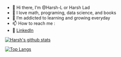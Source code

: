 - 👋 Hi there, I’m @Harsh-L or Harsh Lad
- 👀 I love math, programing, data science, and books
- 🌱 I’m addicted to learning and growing everyday
- 📫 How to reach me :
- 🏢 [LinkedIn](https://www.linkedin.com/in/harsh-lad)


[![Harsh's github stats](https://github-readme-stats.vercel.app/api?username=Harsh-L&count_private=true&show_icons=true&theme=radical&hide_rank=false)]()

[![Top Langs](https://github-readme-stats.vercel.app/api/top-langs/?username=Harsh-L)]()
<!---
Harsh-L/Harsh-L is a ✨ special ✨ repository because its `README.md` (this file) appears on your GitHub profile.
You can click the Preview link to take a look at your changes.
--->
